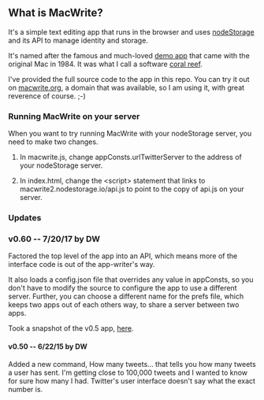 ## What is MacWrite?

It's a simple text editing app that runs in the browser and uses <a href="https://github.com/scripting/nodeStorage">nodeStorage</a> and its API to manage identity and storage.

It's named after the famous and much-loved <a href="http://en.wikipedia.org/wiki/MacWrite">demo app</a> that came with the original Mac in 1984. It was what I call a software <a href="http://threads2.scripting.com/2013/january/whatAboutMacwriteAndMacpaint">coral reef</a>.

I've provided the full source code to the app in this repo. You can try it out on <a href="http://macwrite.org/">macwrite.org</a>, a domain that was available, so I am using it, with great reverence of course. ;-)

### Running MacWrite on your server

When you want to try running MacWrite with your nodeStorage server, you need to make two changes.

1. In macwrite.js, change appConsts.urlTwitterServer to the address of your nodeStorage server.

2. In index.html, change the &lt;script> statement that links to macwrite2.nodestorage.io/api.js to point to the copy of api.js on your server.

### Updates

### v0.60 -- 7/20/17 by DW

Factored the top level of the app into an API, which means more of the interface code is out of the app-writer's way. 

It also loads a config.json file that overrides any value in appConsts, so you don't have to modify the source to configure the app to use a different server. Further, you can choose a different name for the prefs file, which keeps two apps out of each others way, to share a server between two apps.

Took a snapshot of the v0.5 app, <a href="http://macwrite.org/archive/v0.5/">here</a>. 

#### v0.50 -- 6/22/15 by DW

Added a new command, How many tweets... that tells you how many tweets a user has sent. I'm getting close to 100,000 tweets and I wanted to know for sure how many I had. Twitter's user interface doesn't say what the exact number is. 

